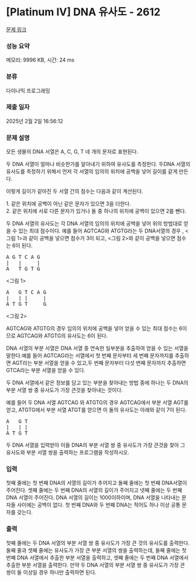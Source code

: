 # [Platinum IV] DNA 유사도 - 2612 

[문제 링크](https://www.acmicpc.net/problem/2612) 

### 성능 요약

메모리: 9996 KB, 시간: 24 ms

### 분류

다이나믹 프로그래밍

### 제출 일자

2025년 2월 2일 16:56:12

### 문제 설명

<p>모든 생물의 DNA 서열은 A, C, G, T 네 개의 문자로 표현된다.</p>

<p>두 DNA 서열이 얼마나 비슷한가를 알아내기 위하여 유사도를 측정한다. 두DNA 서열의 유사도를 측정하기 위해서 먼저 각 서열의 임의의 위치에 공백을 넣어 길이를 같게 만든다.</p>

<p>이렇게 길이가 같아진 두 서열 간의 점수는 다음과 같이 계산된다.</p>

<p>1. 같은 위치에 공백이 아닌 같은 문자가 있으면 3을 더한다. <br>
2. 같은 위치에 서로 다른 문자가 있거나 둘 중 하나의 위치에 공백이 있으면 2를 뺀다.</p>

<p>두 DNA 서열의 유사도는 각 DNA 서열의 임의의 위치에 공백을 넣어 위의 방법대로 얻을 수 있는 최대 점수이다. 예를 들어 AGTCAG와 ATGTG라는 두 DNA서열의 경우 , <그림 1>과 같이 공백을 넣으면 점수가 3이 되고, <그림 2>와 같이 공백을 넣으면 점수는 6이 된다.</p>

<pre>A G T C A G
|   |     |
A   T G T G</pre>

<p><그림 1></p>

<pre>A   G T C A G
|   | |     |
A T G T     G</pre>

<p><그림 2></p>

<p>AGTCAG와 ATGTG의 경우 임의의 위치에 공백을 넣어 얻을 수 있는 최대 점수는 6이므로 AGTCAG와 ATGTG의 유사도는 6이 된다.</p>

<p>DNA 서열의 부분 서열은 DNA 서열 중 연속한 일부분을 추출하여 얻을 수 있는 서열을 말한다.예를 들어 AGTCAG라는 서열에서 첫 번째 문자부터 세 번째 문자까지를 추출하면 AGT라는 부분 서열을 얻을 수 있고,두 번째 문자부터 다섯 번째 문자까지 추출하면 GTCA라는 부분 서열을 얻을 수 있다.</p>

<p>두 DNA 서열에서 같은 정보를 담고 있는 부분을 찾아내는 방법 중에 하나는 두 DNA의 부분 서열 쌍 중 유사도가 가장 큰것을 찾아내는 것이다.</p>

<p>예를 들어 두 DNA 서열 AGTCAG 와 ATGTG의 경우 AGTCAG에서 부분 서열 AGT를 얻고, ATGTG에서 부분 서열 ATGT를 얻으면 이 둘의 유사도는 아래와 같이 7이 된다.</p>

<pre>A   G T
|   | |
A T G T</pre>

<p>두 DNA 서열을 입력받아 이들 DNA의 부분 서열 쌍 중 유사도가 가장 큰것을 찾아 그 유사도와 부분 서열 쌍을 출력하는 프로그램을 작성하시오.</p>

### 입력 

 <p>첫째 줄에는 첫 번째 DNA의 서열의 길이가 추어지고 둘째 줄에는 첫 번째 DNA서열이 주어진다. 셋째 줄에는 두 번째 DNA의 서열의 길이가 주어지고 넷째 줄에는 두 번째 DNA 서열이 주어진다. DNA 서열의 길이는 1000이하이며, DNA 서열을 나타내는 문자들 사이에는 공백이 없다. 첫 번째 DNA와 두 번째 DNA는 적어도 하나 이상 공통 문자를 갖는다.</p>

### 출력 

 <p>첫째 줄에는 두 DNA 서열의 부분 서열 쌍 중 유사도가 가장 큰 것의 유사도를 출력한다. 둘째 줄과 셋째 줄에는 유사도가 가장 큰 부분 서열의 쌍을 출력하는데, 둘째 줄에는 첫 번째 DNA 서열에서 추출한 부분 서열을 출력하고, 셋째 줄에는 두 번째 DNA 서열에서 추출한 부분 서열을 출력한다. 만약 두 DNA 서열의 부분 서열 쌍 중 유사도가 가장 큰 쌍이 둘 이상일 경우 하나만 출력하면 된다.</p>

